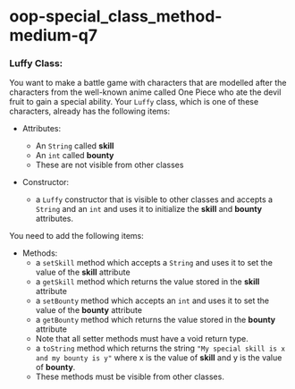 # oop-special_class_method-medium-q7

### Luffy Class:

You want to make a battle game with characters that are modelled after the characters from the well-known anime called One Piece who ate the devil fruit to gain a special ability. Your `Luffy` class, which is one of these characters, already has the following items:

- Attributes:
    - An `String` called **skill**
    - An `int` called **bounty**
    - These are not visible from other classes

- Constructor:
    - a `Luffy` constructor that is visible to other classes and accepts a `String` and an `int` and uses it to
      initialize the **skill** and **bounty** attributes.

You need to add the following items:

- Methods:
    - a `setSkill` method which accepts a `String` and uses it to set the value of the **skill** attribute
    - a `getSkill` method which returns the value stored in the **skill** attribute
    - a `setBounty` method which accepts an `int` and uses it to set the value of the **bounty** attribute
    - a `getBounty` method which returns the value stored in the **bounty** attribute
    - Note that all setter methods must have a void return type.
    - a `toString` method which returns the string `"My special skill is x and my bounty is y"` where x is
      the value of **skill** and y is the value of **bounty**.
    - These methods must be visible from other classes.
